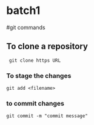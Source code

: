# batch1
#git commands


## To clone a repository
     git clone https URL


### To stage the changes
    git add <filename>


### to commit changes 
    git commit -m "commit message"

    